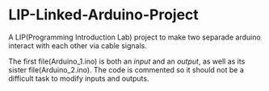 # LIP-Linked-Arduino-Project
A LIP(Programming Introduction Lab) project to make two separade arduino interact with each other via cable signals.

The first file(Arduino_1.ino) is both an *input* and an *output*, as well as its sister file(Arduino_2.ino).
The code is commented so it should not be a difficult task to modify inputs and outputs.
